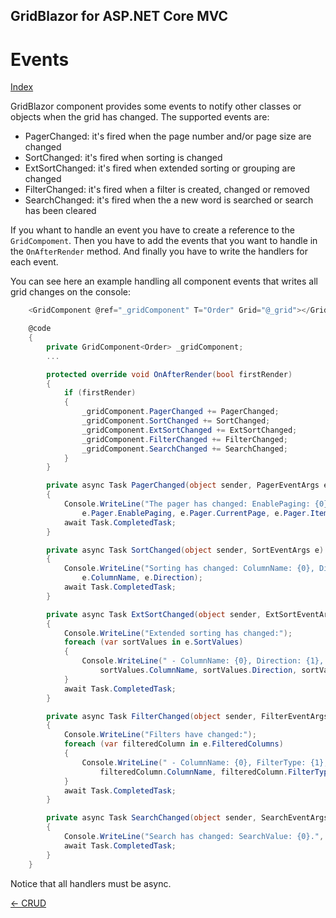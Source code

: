 ## GridBlazor for ASP.NET Core MVC

# Events

[Index](Documentation.md)

GridBlazor component provides some events to notify other classes or objects when the grid has changed. The supported events are:
- PagerChanged: it's fired when the page number and/or page size are changed 
- SortChanged: it's fired when sorting is changed 
- ExtSortChanged: it's fired when extended sorting or grouping are changed 
- FilterChanged: it's fired when a filter is created, changed or removed
- SearchChanged: it's fired when the a new word is searched or search has been cleared 

If you whant to handle an event you have to create a reference to the ```GridCompoment```. 
Then you have to add the events that you want to handle in the ```OnAfterRender``` method.
And finally you have to write the handlers for each event.

You can see here an example handling all component events that writes all grid changes on the console:

```c#
    <GridComponent @ref="_gridComponent" T="Order" Grid="@_grid"></GridComponent>

    @code
    {
        private GridComponent<Order> _gridComponent;
        ...

        protected override void OnAfterRender(bool firstRender)
        {
            if (firstRender)
            {
                _gridComponent.PagerChanged += PagerChanged;
                _gridComponent.SortChanged += SortChanged;
                _gridComponent.ExtSortChanged += ExtSortChanged;
                _gridComponent.FilterChanged += FilterChanged;
                _gridComponent.SearchChanged += SearchChanged;
            }
        }

        private async Task PagerChanged(object sender, PagerEventArgs e)
        {
            Console.WriteLine("The pager has changed: EnablePaging: {0}, CurrentPage: {1}, ItemsCount: {2}, PageSize: {3}.",
                e.Pager.EnablePaging, e.Pager.CurrentPage, e.Pager.ItemsCount, e.Pager.PageSize);
            await Task.CompletedTask;
        }

        private async Task SortChanged(object sender, SortEventArgs e)
        {
            Console.WriteLine("Sorting has changed: ColumnName: {0}, Direction: {1}.",
                e.ColumnName, e.Direction);
            await Task.CompletedTask;
        }

        private async Task ExtSortChanged(object sender, ExtSortEventArgs e)
        {
            Console.WriteLine("Extended sorting has changed:");
            foreach (var sortValues in e.SortValues)
            {
                Console.WriteLine(" - ColumnName: {0}, Direction: {1}, Id: {2}.",
                    sortValues.ColumnName, sortValues.Direction, sortValues.Id);
            }
            await Task.CompletedTask;
        }

        private async Task FilterChanged(object sender, FilterEventArgs e)
        {
            Console.WriteLine("Filters have changed:");
            foreach (var filteredColumn in e.FilteredColumns)
            {
                Console.WriteLine(" - ColumnName: {0}, FilterType: {1}, FilterValue: {2}.",
                    filteredColumn.ColumnName, filteredColumn.FilterType, filteredColumn.FilterValue);
            }
            await Task.CompletedTask;
        }

        private async Task SearchChanged(object sender, SearchEventArgs e)
        {
            Console.WriteLine("Search has changed: SearchValue: {0}.", e.SearchValue);
            await Task.CompletedTask;
        }
    }
```

Notice that all handlers must be async.

[<- CRUD](Crud.md)